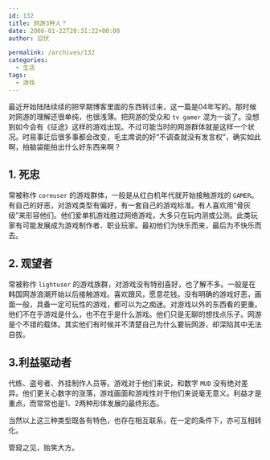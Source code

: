 ```yaml
---
id: 132
title: 网游3种人？
date: 2008-01-22T20:31:22+00:00
author: 愆伏

permalink: /archives/132
categories:
  - 生活
tags:
  - 游戏
---
```

最近开始陆陆续续的把早期博客里面的东西转过来，这一篇是04年写的。那时候对网游的理解还很单纯，也很浅薄。把网游的受众和 `tv gamer` 混为一谈了。没想到如今会有《征途》这样的游戏出现。不过可能当时的网游群体就是这样一个状况。时易事迁后很多事都会改变，毛主席说的好“不调查就没有发言权"，确实如此啊，拍脑袋能拍出什么好东西来啊？

## 1. 死忠

常被称作 `coreuser` 的游戏群体，一般是从红白机年代就开始接触游戏的 `GAMER`。有自己的好恶，对游戏类型有偏好，有一套自己的游戏标准。有人喜欢用“骨灰级”来形容他们。他们爱单机游戏胜过网络游戏，大多只在玩内测或公测。此类玩家有可能发展成为游戏制作者、职业玩家。最初他们为快乐而来，最后为不快乐而去。

## 2. 观望者
  
常被称作 `lightuser` 的游戏族群，对游戏没有特别喜好，也了解不多。一般是在韩国网游浪潮开始以后接触游戏。喜欢跟风，愿意花钱。没有明确的游戏好恶，画面一般，具备一定可玩性的游戏，都可以为之痴迷。对游戏以外的东西看的更重。他们不在乎游戏是什么，也不在乎是什么游戏。他们只是无聊的想找点乐子。网游是个不错的载体。其实他们有时候并不清楚自己为什么要玩网游，却深陷其中无法自拔。

## 3.利益驱动者
  
代练、盗号者、外挂制作人员等。游戏对于他们来说，和数字 `MUD` 没有绝对差异。他们更关心数字的涨落，游戏画面和游戏性对于他们来说毫无意义。利益才是重点，而常常也是1、2两种形体发展的最终形态。

当然以上这三种类型既各有特色，也存在相互联系，在一定的条件下，亦可互相转化。
  
管窥之见，贻笑大方。